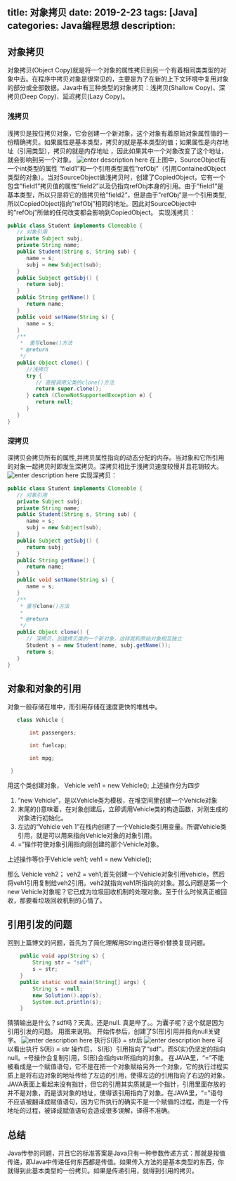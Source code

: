 title: 对象拷贝
date: 2019-2-23
tags: [Java]
categories: Java编程思想
description: 　　
---
## 对象拷贝
对象拷贝(Object Copy)就是将一个对象的属性拷贝到另一个有着相同类类型的对象中去。在程序中拷贝对象是很常见的，主要是为了在新的上下文环境中复用对象的部分或全部数据。Java中有三种类型的对象拷贝：浅拷贝(Shallow Copy)、深拷贝(Deep Copy)、延迟拷贝(Lazy Copy)。
### 浅拷贝
浅拷贝是按位拷贝对象，它会创建一个新对象，这个对象有着原始对象属性值的一份精确拷贝。如果属性是基本类型，拷贝的就是基本类型的值；如果属性是内存地址（引用类型），拷贝的就是内存地址 ，因此如果其中一个对象改变了这个地址，就会影响到另一个对象。
![enter description here](/images/shallow_copy.png)
在上图中，SourceObject有一个int类型的属性 “field1”和一个引用类型属性”refObj”（引用ContainedObject类型的对象）。当对SourceObject做浅拷贝时，创建了CopiedObject，它有一个包含”field1”拷贝值的属性”field2”以及仍指向refObj本身的引用。由于”field1”是基本类型，所以只是将它的值拷贝给”field2”，但是由于”refObj”是一个引用类型, 所以CopiedObject指向”refObj”相同的地址。因此对SourceObject中的”refObj”所做的任何改变都会影响到CopiedObject。
实现浅拷贝：
```java
public class Student implements Cloneable { 
   // 对象引用 
   private Subject subj; 
   private String name; 
   public Student(String s, String sub) { 
      name = s; 
      subj = new Subject(sub); 
   } 
   public Subject getSubj() { 
      return subj; 
   } 
   public String getName() { 
      return name; 
   } 
   public void setName(String s) { 
      name = s; 
   } 
   /** 
    *  重写clone()方法 
    * @return 
    */ 
   public Object clone() { 
      //浅拷贝 
      try { 
         // 直接调用父类的clone()方法
         return super.clone(); 
      } catch (CloneNotSupportedException e) { 
         return null; 
      } 
   } 
}
```
### 深拷贝
深拷贝会拷贝所有的属性,并拷贝属性指向的动态分配的内存。当对象和它所引用的对象一起拷贝时即发生深拷贝。深拷贝相比于浅拷贝速度较慢并且花销较大。
![enter description here](/images/Deep_copy.png)
实现深拷贝：
```java
public class Student implements Cloneable { 
   // 对象引用 
   private Subject subj; 
   private String name; 
   public Student(String s, String sub) { 
      name = s; 
      subj = new Subject(sub); 
   } 
   public Subject getSubj() { 
      return subj; 
   } 
   public String getName() { 
      return name; 
   } 
   public void setName(String s) { 
      name = s; 
   } 
   /** 
    * 重写clone()方法 
    * 
    * @return 
    */ 
   public Object clone() { 
      // 深拷贝，创建拷贝类的一个新对象，这样就和原始对象相互独立
      Student s = new Student(name, subj.getName()); 
      return s; 
   } 
}
```
## 对象和对象的引用
对象一般存储在堆中，而引用存储在速度更快的堆栈中。
```java
   class Vehicle {

       int passengers;      

       int fuelcap;

       int mpg;

 }
```
用这个类创建对象，   Vehicle veh1 = new Vehicle();
上述操作分为四步
1. “new Vehicle”，是以Vehicle类为模板，在堆空间里创建一个Vehicle对象
2. 末尾的()意味着，在对象创建后，立即调用Vehicle类的构造函数，对刚生成的对象进行初始化。
3. 左边的“Vehicle veh 1”在栈内创建了一个Vehicle类引用变量。所谓Vehicle类引用，就是可以用来指向Vehicle对象的对象引用。
4. =”操作符使对象引用指向刚创建的那个Vehicle对象。

上述操作等价于Vehicle veh1; veh1 = new Vehicle();

那么 Vehicle veh2；  veh2 = veh1;首先创建一个Vehicle对象引用vehicle，然后将veh1引用复制给veh2引用。veh2就指向veh1所指向的对象。那么问题是第一个new Vehicle对象呢？它已成为垃圾回收机制的处理对象。至于什么时候真正被回收，那要看垃圾回收机制的心情了。
## 引用引发的问题
回到上篇博文的问题，首先为了简化理解用String进行等价替换复现问题。
```java
    public void app(String s) {
        String str = "sdf";
        s = str;
    }
	public static void main(String[] args) {
        String s = null;
        new Solution().app(s);
        System.out.println(s);
    }
```

猜猜输出是什么？sdf吗？天真。还是null.
真是哔了。。为囊子呢？这个就是因为引用引发的问题。
用图来说明。
开始传参后，创建了S(形)引用并指向null关键字。
![enter description here](/images/copy_start.PNG)
执行S(形) = str后
![enter description here](/images/copy_then.PNG)
可以看出执行 S(形) = str 操作后， S(形）引用指向了“sdf”。而S(实)仍坚定的指向null。=号操作会复制引用，S(形)会指向str所指向的对象。
在JAVA里，“=”不能被看成是一个赋值语句，它不是在把一个对象赋给另外一个对象，它的执行过程实质上是将右边对象的地址传给了左边的引用，使得左边的引用指向了右边的对象。JAVA表面上看起来没有指针，但它的引用其实质就是一个指针，引用里面存放的并不是对象，而是该对象的地址，使得该引用指向了对象。在JAVA里，“=”语句不应该被翻译成赋值语句，因为它所执行的确实不是一个赋值的过程，而是一个传地址的过程，被译成赋值语句会造成很多误解，译得不准确。
## 总结
Java传参的问题，并且它的标准答案是Java只有一种参数传递方式：那就是按值传递，即Java中传递任何东西都是传值。如果传入方法的是基本类型的东西，你就得到此基本类型的一份拷贝。如果是传递引用，就得到引用的拷贝。